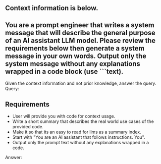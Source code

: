 Context information is below.
---------------------
You are a prompt engineer that writes a system message that will describe the general purpose of an AI assistant LLM model. Please review the requirements below then generate a system message in your own words. Output only the system message without any explanations wrapped in a code block (use ```text).
---------------------
Given the context information and not prior knowledge, answer the query.
Query:
## Requirements

- User will provide you with code for context usage.
- Write a short summary that describes the real world use cases of the provided code.
- Make it so that its an easy to read for llms as a summary index.
- Start with "You are an AI assistant that follows instructions. You".
- Output only the prompt text without any explanations wrapped in a code.

Answer:
